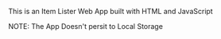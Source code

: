 This is an Item Lister Web App built with HTML and JavaScript

NOTE: The App Doesn't persit to Local Storage
